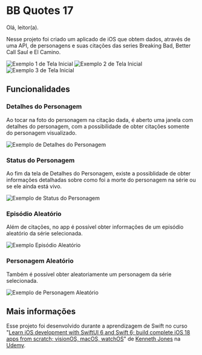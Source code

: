# BB Quotes 17

Olá, leitor(a).

Nesse projeto foi criado um aplicado de iOS que obtem dados, através de uma API, de personagens e suas citações das series Breaking Bad, Better Call Saul e El Camino.


![Exemplo 1 de Tela Inicial](https://github.com/user-attachments/assets/2f7d4e9b-de84-43d6-b827-cf1569717cde)
![Exemplo 2 de Tela Inicial](https://github.com/user-attachments/assets/f6ba0ea8-9103-4b42-8684-9689408a80f3)
![Exemplo 3 de Tela Inicial](https://github.com/user-attachments/assets/ac5947b0-1f35-4d2a-a7db-eeb8bce2d93e)

## Funcionalidades
### Detalhes do Personagem
Ao tocar na foto do personagem na citação dada, é aberto uma janela com detalhes do personagem, com a possibilidade de obter citações somente do personagem visualizado.

![Exemplo de Detalhes do Personagem](https://github.com/user-attachments/assets/fc843f76-3b78-423d-bc5a-e018854785df)

### Status do Personagem
Ao fim da tela de Detalhes do Personagem, existe a possiblidade de obter informações detalhadas sobre como foi a morte do personagem na série ou se ele ainda está vivo.

![Exemplo de Status do Personagem](https://github.com/user-attachments/assets/bec180e7-9556-4443-a0f1-04012c0ec1b5)

### Episódio Aleatório
Além de citações, no app é possível obter informações de um episódio aleatório da série selecionada.

![Exemplo Episódio Aleatório](https://github.com/user-attachments/assets/20be96d4-522b-4881-8a31-da9e37e3d390)

### Personagem Aleatório
Também é possível obter aleatoriamente um personagem da série selecionada.

![Exemplo de Personagem Aleatório](https://github.com/user-attachments/assets/ff88de35-98b2-489a-875a-8cfeb3a56e20)

## Mais informações
Esse projeto foi desenvolvido durante a aprendizagem de Swift no curso "[Learn iOS development with SwiftUI 6 and Swift 6; build complete iOS 18 apps from scratch; visionOS, macOS, watchOS](https://www.udemy.com/share/105Kw03@kFw6DmJ2pQJFi7HFbkhuVWp6qJfAYFjN1ECRsrooTkUoDcM8wtHRO0BnEjBA60RgUw==/)" de [Kenneth Jones](https://www.udemy.com/user/kennethjones12/) na [Udemy](https://www.udemy.com).

